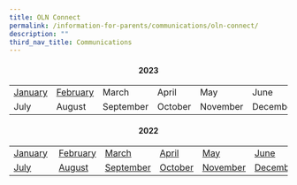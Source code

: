 ```yaml
---
title: OLN Connect
permalink: /information-for-parents/communications/oln-connect/
description: ""
third_nav_title: Communications
---
```

<h4 style="text-align: center;"><strong>2023</strong></h4>
<table class="ive_eobj_center iveo_table ives_tab_simple3">
<tbody>
<tr>
<td><a href="/files/2023Connect/OLN_Connect_P001r1.pdf" target="_blank" rel="noopener">January</a></td>
<td><a href="/files/2023Connect/OLN_Connect_P001r1.pdf" target="_blank" rel="noopener">February</a></td>
<td>March</td>
<td>April</td>
<td>May</td>
<td>June</td>
</tr>
<tr>
<td>July</td>
<td>August</td>
<td>September</td>
<td>October</td>
<td>November</td>
<td>December</td>
</tr>
</tbody>
</table>

<h4 style="text-align: center;"><strong>2022</strong></h4>
<table class="ive_eobj_center iveo_table ives_tab_simple3">
<tbody>
<tr>
<td><a href="/files/OLN_Connect_P001r1.pdf" target="_blank" rel="noopener">January</a></td>
<td>&nbsp;<a href="/files/OLN_Connect_P002.pdf" target="_blank" rel="noopener">February</a></td>
<td><a href="/files/OLN_Connect_P003rv3.pdf" target="_blank" rel="noopener">March</a></td>
<td><a href="/files/OLN_Connect_P004r3.pdf" target="_blank" rel="noopener">April</a></td>
<td><a href="/files/OLN_Connect_P005.pdf" target="_blank" rel="noopener">May</a></td>
<td><a href="/files/OLN_Connect_P006.pdf" target="_blank" rel="noopener">June</a></td>
</tr>
<tr>
<td><a href="/files/OLN_Connect_P007.pdf" target="_blank" rel="noopener">July</a></td>
<td>&nbsp;<a href="/files/OLN_Connect_P0081.pdf" target="_blank" rel="noopener">August</a></td>
<td><a href="/files/OLN_Connect_P009.pdf" target="_blank" rel="noopener">September</a></td>
	<td><a href="/files/OLN_Connect_P010r1.pdf" target="_blank" rel="noopener">October</a></td>
	<td><a href="/files/OLN_Connect_P011r2.pdf" target="_blank" rel="noopener">November</a></td>
	<td><a href="/files/OLN_Connect_P012r1.pdf" target="_blank" rel="noopener">December</a></td>
</tr>
</tbody>
</table>